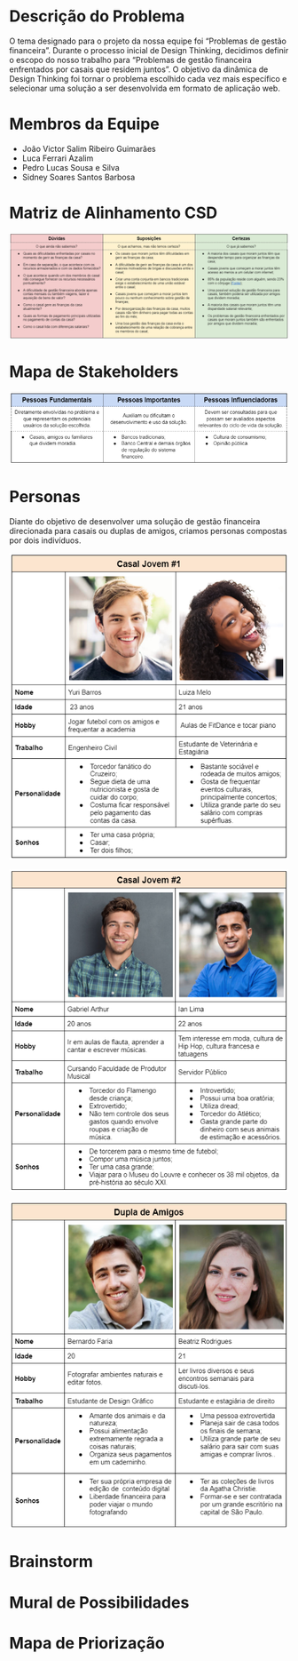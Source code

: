 # Descrição do Problema
O tema designado para o projeto da nossa equipe foi “Problemas de gestão financeira”. Durante o processo inicial de Design Thinking, decidimos definir o escopo do nosso trabalho para “Problemas de gestão financeira enfrentados por casais que residem juntos”. O objetivo da dinâmica de Design Thinking foi tornar o problema escolhido cada vez mais específico e selecionar uma solução a ser desenvolvida em formato de aplicação web.

# Membros da Equipe
* João Victor Salim Ribeiro Guimarães
* Luca Ferrari Azalim
* Pedro Lucas Sousa e Silva
* Sidney Soares Santos Barbosa

# Matriz de Alinhamento CSD

![image](imagens/matriz-alinhamento-csd.png)

# Mapa de Stakeholders

![image](imagens/mapa-stakeholders.png)

# Personas

Diante do objetivo de desenvolver uma solução de gestão financeira direcionada para casais ou duplas de amigos, criamos personas compostas por dois indivíduos.

![image](imagens/persona-1.png)

![image](imagens/persona-2.png)

![image](imagens/persona-3.png)

# Brainstorm

# Mural de Possibilidades

# Mapa de Priorização